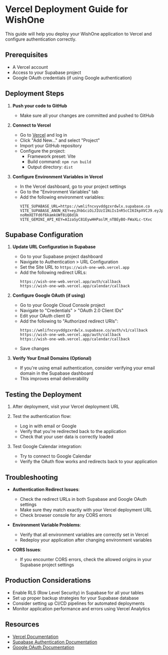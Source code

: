 # Vercel Deployment Guide for WishOne

This guide will help you deploy your WishOne application to Vercel and configure authentication correctly.

## Prerequisites

- A Vercel account
- Access to your Supabase project
- Google OAuth credentials (if using Google authentication)

## Deployment Steps

1. **Push your code to GitHub**
   - Make sure all your changes are committed and pushed to GitHub

2. **Connect to Vercel**
   - Go to [Vercel](https://vercel.com) and log in
   - Click "Add New..." and select "Project"
   - Import your GitHub repository
   - Configure the project:
     - Framework preset: Vite
     - Build command: `npm run build`
     - Output directory: `dist`

3. **Configure Environment Variables in Vercel**
   - In the Vercel dashboard, go to your project settings
   - Go to the "Environment Variables" tab
   - Add the following environment variables:
     ```
     VITE_SUPABASE_URL=https://wmlifncvyvddgzxrdwlx.supabase.co
     VITE_SUPABASE_ANON_KEY=eyJhbGciOiJIUzI1NiIsInR5cCI6IkpXVCJ9.eyJpc3MiOiJzdXBhYmFzZSIsInJlZiI6IndtbGlmbmN2eXZkZGd6eHJkd2x4Iiwicm9sZSI6ImFub24iLCJpYXQiOjE3NDE1NDUyMTcsImV4cCI6MjA1NzEyMTIxN30.i1_CcAaoGx3f1GTh-noRmXETFd6f6kamkUWf8iQ8d1k
     VITE_GEMINI_API_KEY=AIzaSyC81EywHHPaslM_nTBEyBO-FWaXLc-tXvc
     ```

## Supabase Configuration

1. **Update URL Configuration in Supabase**
   - Go to your Supabase project dashboard
   - Navigate to Authentication > URL Configuration
   - Set the Site URL to `https://wish-one-web.vercel.app`
   - Add the following redirect URLs:
     ```
     https://wish-one-web.vercel.app/auth/callback
     https://wish-one-web.vercel.app/calendar/callback
     ```

2. **Configure Google OAuth (if using)**
   - Go to your Google Cloud Console project
   - Navigate to "Credentials" > "OAuth 2.0 Client IDs"
   - Edit your OAuth client ID
   - Add the following to "Authorized redirect URIs":
     ```
     https://wmlifncvyvddgzxrdwlx.supabase.co/auth/v1/callback
     https://wish-one-web.vercel.app/auth/callback
     https://wish-one-web.vercel.app/calendar/callback
     ```
   - Save changes

3. **Verify Your Email Domains (Optional)**
   - If you're using email authentication, consider verifying your email domain in the Supabase dashboard
   - This improves email deliverability

## Testing the Deployment

1. After deployment, visit your Vercel deployment URL
2. Test the authentication flow:
   - Log in with email or Google
   - Verify that you're redirected back to the application
   - Check that your user data is correctly loaded

3. Test Google Calendar integration:
   - Try to connect to Google Calendar
   - Verify the OAuth flow works and redirects back to your application

## Troubleshooting

- **Authentication Redirect Issues**:
  - Check the redirect URLs in both Supabase and Google OAuth settings
  - Make sure they match exactly with your Vercel deployment URL
  - Check browser console for any CORS errors

- **Environment Variable Problems**:
  - Verify that all environment variables are correctly set in Vercel
  - Redeploy your application after changing environment variables

- **CORS Issues**:
  - If you encounter CORS errors, check the allowed origins in your Supabase project settings

## Production Considerations

- Enable RLS (Row Level Security) in Supabase for all your tables
- Set up proper backup strategies for your Supabase database
- Consider setting up CI/CD pipelines for automated deployments
- Monitor application performance and errors using Vercel Analytics

## Resources

- [Vercel Documentation](https://vercel.com/docs)
- [Supabase Authentication Documentation](https://supabase.com/docs/guides/auth)
- [Google OAuth Documentation](https://developers.google.com/identity/protocols/oauth2) 